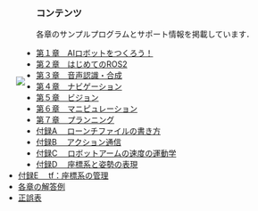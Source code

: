 <img align="left" src="https://user-images.githubusercontent.com/6745835/182372813-df921abe-93af-4328-b58e-cd58d17e9506.jpg" hspace="20" vspace="150">
<h3>コンテンツ </h3>  
各章のサンプルプログラムとサポート情報を掲載しています．
<ul>
<li><a href="https://github.com/AI-Robot-Book/chapter1">第１章　AIロボットをつくろう！</a></li>
<li><a href="https://github.com/AI-Robot-Book/chapter2">第２章　はじめてのROS2</a></li>
<li><a href="https://github.com/AI-Robot-Book/chapter3">第３章　音声認識・合成</a></li>
<li><a href="https://github.com/AI-Robot-Book/chapter4">第４章　ナビゲーション</a></li>
<li><a href="https://github.com/AI-Robot-Book/chapter5">第５章　ビジョン</a></li>
<li><a href="https://github.com/AI-Robot-Book/chapter6">第６章　マニピュレーション</a></li>
<li><a href="https://github.com/AI-Robot-Book/chapter7">第７章　プランニング</a></li>
<li><a href="https://github.com/AI-Robot-Book/appendixA">付録A 　ローンチファイルの書き方</a></li>
<li><a href="https://github.com/AI-Robot-Book/appendixB">付録B 　アクション通信</a></li>
<li><a href="https://github.com/AI-Robot-Book/appendixC">付録C 　ロボットアームの速度の運動学</a></li>
<li><a href="https://github.com/AI-Robot-Book/appendixD">付録D 　座標系と姿勢の表現</a></li>
<li><a href="https://github.com/AI-Robot-Book/appendixE">付録E　 tf：座標系の管理</a></li>
<li><a href="https://github.com/AI-Robot-Book/answers">各章の解答例</a></li>
<li><a href="https://github.com/AI-Robot-Book/errata">正誤表</a></li>
</ul>　
